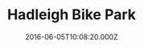 ---
date: 2016-06-05T10:08:20.000Z
title: Hadleigh Bike Park
latitude: 51.551184431815564
longitude: 0.5957714676047042
category: checkin
---